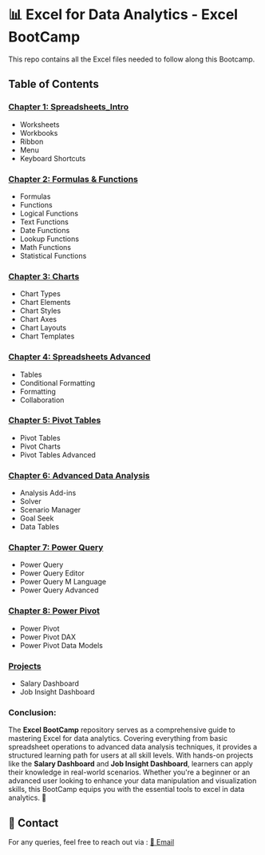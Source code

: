 # 📊 Excel for Data Analytics - Excel BootCamp

This repo contains all the Excel files needed to follow along this Bootcamp.

## Table of Contents

### [Chapter 1: Spreadsheets_Intro](/Beginner/1_Spreadsheet/)
- Worksheets
- Workbooks
- Ribbon
- Menu
- Keyboard Shortcuts
### [Chapter 2: Formulas & Functions](/Beginner/2_FormulasFunction/)
- Formulas
- Functions
- Logical Functions
- Text Functions
- Date Functions
- Lookup Functions
- Math Functions
- Statistical Functions
### [Chapter 3: Charts](/Beginner/3_ChartsGraph/)
- Chart Types
- Chart Elements
- Chart Styles
- Chart Axes
- Chart Layouts
- Chart Templates
### [Chapter 4: Spreadsheets Advanced](/Beginner/4_SpreadSheetsAdvance/)
- Tables
- Conditional Formatting
- Formatting
- Collaboration
### [Chapter 5: Pivot Tables](/Advance/5_PivotTable/)
- Pivot Tables
- Pivot Charts
- Pivot Tables Advanced
### [Chapter 6: Advanced Data Analysis](/Advance/6_AdvanceDataAnalysis/)
- Analysis Add-ins
- Solver
- Scenario Manager
- Goal Seek
- Data Tables
### [Chapter 7: Power Query](/Advance/7_PowerQuery/)
- Power Query
- Power Query Editor
- Power Query M Language
- Power Query Advanced
### [Chapter 8: Power Pivot](/Advance/8_PowerPivotDAX/)
- Power Pivot
- Power Pivot DAX
- Power Pivot Data Models

### [Projects](/Projects/)
- Salary Dashboard
- Job Insight Dashboard

### Conclusion: 

The **Excel BootCamp** repository serves as a comprehensive guide to mastering Excel for data analytics. Covering everything from basic spreadsheet operations to advanced data analysis techniques, it provides a structured learning path for users at all skill levels. With hands-on projects like the **Salary Dashboard** and **Job Insight Dashboard**, learners can apply their knowledge in real-world scenarios. Whether you're a beginner or an advanced user looking to enhance your data manipulation and visualization skills, this BootCamp equips you with the essential tools to excel in data analytics. 🚀

## 📧 Contact
For any queries, feel free to reach out via : [📩 Email](mailto:dubeysumit378@gmail.com)
